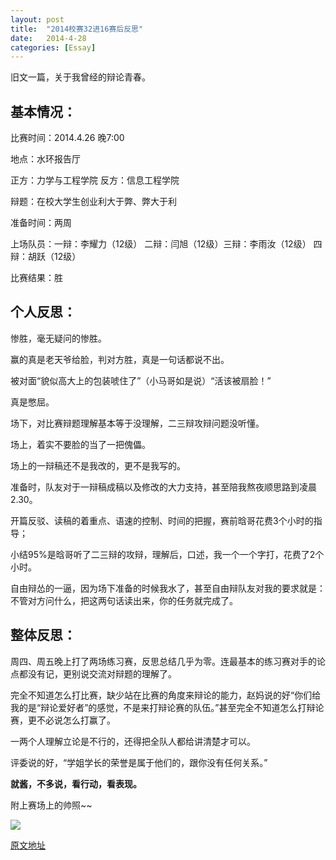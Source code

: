 ```yaml
---
layout: post
title:  "2014校赛32进16赛后反思"
date:   2014-4-28
categories: [Essay]
---
```


旧文一篇，关于我曾经的辩论青春。

## 基本情况：

比赛时间：2014.4.26 晚7:00

地点：水环报告厅

正方：力学与工程学院  反方：信息工程学院

辩题：在校大学生创业利大于弊、弊大于利

准备时间：两周

上场队员：一辩：李耀力（12级） 二辩：闫旭（12级）三辩：李雨汝（12级） 四辩：胡跃（12级）

比赛结果：胜

## 个人反思：

惨胜，毫无疑问的惨胜。

赢的真是老天爷给脸，判对方胜，真是一句话都说不出。

被对面“貌似高大上的包装唬住了”（小马哥如是说）“活该被扇脸！”

真是憋屈。

场下，对比赛辩题理解基本等于没理解，二三辩攻辩问题没听懂。

场上，着实不要脸的当了一把傀儡。

场上的一辩稿还不是我改的，更不是我写的。

准备时，队友对于一辩稿成稿以及修改的大力支持，甚至陪我熬夜顺思路到凌晨2.30。

开篇反驳、读稿的着重点、语速的控制、时间的把握，赛前晗哥花费3个小时的指导；

小结95%是晗哥听了二三辩的攻辩，理解后，口述，我一个一个字打，花费了2个小时。

自由辩怂的一逼，因为场下准备的时候我水了，甚至自由辩队友对我的要求就是：不管对方问什么，把这两句话读出来，你的任务就完成了。

## 整体反思：

周四、周五晚上打了两场练习赛，反思总结几乎为零。连最基本的练习赛对手的论点都没有记，更别说交流对辩题的理解了。

完全不知道怎么打比赛，缺少站在比赛的角度来辩论的能力，赵妈说的好“你们给我的是“辩论爱好者”的感觉，不是来打辩论赛的队伍。”甚至完全不知道怎么打辩论赛，更不必说怎么打赢了。

一两个人理解立论是不行的，还得把全队人都给讲清楚才可以。

评委说的好，“学姐学长的荣誉是属于他们的，跟你没有任何关系。”

**就酱，不多说，看行动，看表现。**

附上赛场上的帅照~~

![](/images/posts/20140428.jpg)

[原文地址](http://user.qzone.qq.com/466096042/blog/1398617073)
